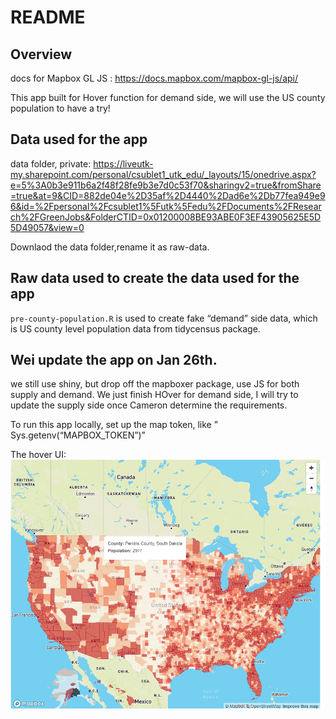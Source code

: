 README
================

## Overview

docs for Mapbox GL JS : <https://docs.mapbox.com/mapbox-gl-js/api/>

This app built for Hover function for demand side, we will use the US
county population to have a try!

## Data used for the app

data folder, private:
<https://liveutk-my.sharepoint.com/personal/csublet1_utk_edu/_layouts/15/onedrive.aspx?e=5%3A0b3e911b6a2f48f28fe9b3e7d0c53f70&sharingv2=true&fromShare=true&at=9&CID=882de04e%2D35af%2D4440%2Dad6e%2Db77fea949e96&id=%2Fpersonal%2Fcsublet1%5Futk%5Fedu%2FDocuments%2FResearch%2FGreenJobs&FolderCTID=0x01200008BE93ABE0F3EF43905625E5D5D49057&view=0>

Downlaod the data folder,rename it as raw-data.

## Raw data used to create the data used for the app

`pre-county-population.R` is used to create fake “demand” side data,
which is US county level population data from tidycensus package.

## Wei update the app on Jan 26th.

we still use shiny, but drop off the mapboxer package, use JS for both
supply and demand. We just finish HOver for demand side, I will try to
update the supply side once Cameron determine the requirements.

To run this app locally, set up the map token, like ”
Sys.getenv(“MAPBOX_TOKEN”)”

The hover UI: ![Hover UI](Images/Hover.png)
